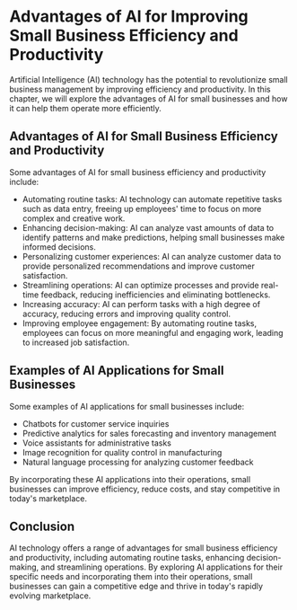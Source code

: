 Advantages of AI for Improving Small Business Efficiency and Productivity
====================================================================================================================================

Artificial Intelligence (AI) technology has the potential to revolutionize small business management by improving efficiency and productivity. In this chapter, we will explore the advantages of AI for small businesses and how it can help them operate more efficiently.

Advantages of AI for Small Business Efficiency and Productivity
---------------------------------------------------------------

Some advantages of AI for small business efficiency and productivity include:

* Automating routine tasks: AI technology can automate repetitive tasks such as data entry, freeing up employees' time to focus on more complex and creative work.
* Enhancing decision-making: AI can analyze vast amounts of data to identify patterns and make predictions, helping small businesses make informed decisions.
* Personalizing customer experiences: AI can analyze customer data to provide personalized recommendations and improve customer satisfaction.
* Streamlining operations: AI can optimize processes and provide real-time feedback, reducing inefficiencies and eliminating bottlenecks.
* Increasing accuracy: AI can perform tasks with a high degree of accuracy, reducing errors and improving quality control.
* Improving employee engagement: By automating routine tasks, employees can focus on more meaningful and engaging work, leading to increased job satisfaction.

Examples of AI Applications for Small Businesses
------------------------------------------------

Some examples of AI applications for small businesses include:

* Chatbots for customer service inquiries
* Predictive analytics for sales forecasting and inventory management
* Voice assistants for administrative tasks
* Image recognition for quality control in manufacturing
* Natural language processing for analyzing customer feedback

By incorporating these AI applications into their operations, small businesses can improve efficiency, reduce costs, and stay competitive in today's marketplace.

Conclusion
----------

AI technology offers a range of advantages for small business efficiency and productivity, including automating routine tasks, enhancing decision-making, and streamlining operations. By exploring AI applications for their specific needs and incorporating them into their operations, small businesses can gain a competitive edge and thrive in today's rapidly evolving marketplace.
